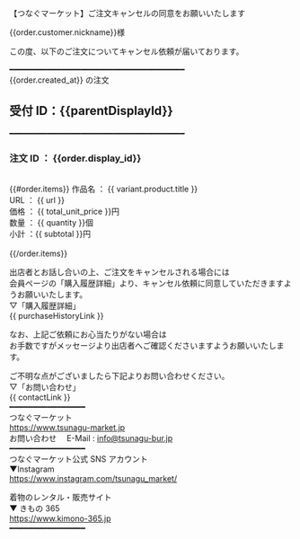 【つなぐマーケット】ご注文キャンセルの同意をお願いいたします

{{order.customer.nickname}}様 <br/>

この度、以下のご注文についてキャンセル依頼が届いております。<br/>

━━━━━━━━━━━━━━━━━━━━━━━━━━━━━━━━━━━━━ <br/>
{{order.created_at}} の注文 <br/>

## 受付 ID：{{parentDisplayId}} <br/>

━━━━━━━━━━━━━━━━━━━━━━━━━━━━━━━━━━━━━ <br/>

### 注文 ID ： {{order.display_id}} <br/>

<br/>
{{#order.items}}
作品名 ： {{ variant.product.title }} <br/>
URL ： {{ url }} <br/>
価格 ： {{ total_unit_price }}円 <br/>
数量 ： {{ quantity }}個 <br/>
小計 ：{{ subtotal }}円 <br/>
<br/>
{{/order.items}}
<br/>

出店者とお話し合いの上、ご注文をキャンセルされる場合には <br/>
会員ページの「購入履歴詳細」より、キャンセル依頼に同意していただきますようお願いいたします。<br/>
▽「購入履歴詳細」<br/>
{{ purchaseHistoryLink }} <br/>

なお、上記ご依頼にお心当たりがない場合は <br/>
お手数ですがメッセージより出店者へご確認くださいますようお願いいたします。 <br/>

ご不明な点がございましたら下記よりお問い合わせください。<br/>
▽「お問い合わせ」<br/>
{{ contactLink }} <br/>
━━━━━━━━━━━━━━━━ <br/>
つなぐマーケット <br/>
https://www.tsunagu-market.jp <br/>
お問い合わせ　 E-Mail : info@tsunagu-bur.jp <br/>
━━━━━━━━━━━━━━━━ <br/>
つなぐマーケット公式 SNS アカウント <br/>
▼Instagram <br/>
https://www.instagram.com/tsunagu_market/<br />

着物のレンタル・販売サイト <br/>
▼ きもの 365 <br/>
https://www.kimono-365.jp<br/>
━━━━━━━━━━━━━━━━

